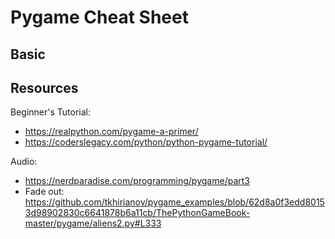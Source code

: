 # Pygame Cheat Sheet


## Basic




## Resources
Beginner's Tutorial:
- https://realpython.com/pygame-a-primer/
- https://coderslegacy.com/python/python-pygame-tutorial/

Audio:
- https://nerdparadise.com/programming/pygame/part3
- Fade out: https://github.com/tkhirianov/pygame_examples/blob/62d8a0f3edd80153d98902830c6641878b6a11cb/ThePythonGameBook-master/pygame/aliens2.py#L333
